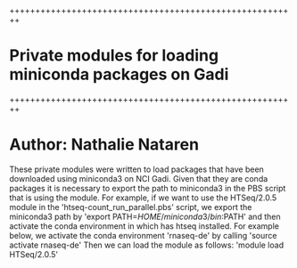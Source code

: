++++++++++++++++++++++++++++++++++++++++++++++++++++++++
# Private modules for loading miniconda packages on Gadi
++++++++++++++++++++++++++++++++++++++++++++++++++++++++
# Author: Nathalie Nataren

These private modules were written to load packages that have been downloaded using miniconda3 on NCI Gadi.
Given that they are conda packages it is necessary to export the path to miniconda3 
in the PBS script that is using the module.
For example, if we want to use the HTSeq/2.0.5 module in the 'htseq-count_run_parallel.pbs' script,
we export the miniconda3 path by 'export PATH=$HOME/miniconda3/bin:$PATH'
and then activate the conda environment in which has htseq installed.
For example below, we activate the conda environment 'rnaseq-de' by calling
'source activate rnaseq-de'
Then we can load the module as follows:
'module load HTSeq/2.0.5'
